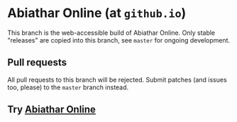 # Abiathar Online (at `github.io`)
This branch is the web-accessible build of Abiathar Online. Only stable "releases" are copied into this branch, see `master` for ongoing development.

## Pull requests
All pull requests to this branch will be rejected. Submit patches (and issues too, please) to the `master` branch instead.

## Try [Abiathar Online](http://fleex255.github.io/Abiathar-Online/)
